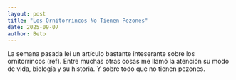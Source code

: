 ```yaml
---
layout: post
title: "Los Ornitorrincos No Tienen Pezones"
date: 2025-09-07
author: Beto
---
```


La semana pasada leí un artículo bastante inteserante sobre los ornitorrincos (ref). Entre muchas otras cosas me llamó la atención su modo de vida, biología y su historia. Y sobre todo que no tienen pezones.
